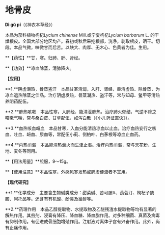 # 地骨皮

**Dì gǔ pí**（《神农本草经》）

本品为茄科植物枸杞*Lycium chinense* Mill.或宁夏枸杞*Lycium barbarum* L. 的干燥根皮。全国大部分地区均产。春初或秋后采挖根部，洗净，剥取根皮，晒干。切段。本品气微，味微甘而后苦。以块大、肉厚、无木心、色黄者为佳。生用。

**【药性】**甘，寒。归肺、肝、肾经。

**【功效】**凉血除蒸，清肺降火。

**【应用】**

**1.**阴虚潮热，骨蒸盗汗　本品甘寒清润，入肝、肾经，善清虚热、除骨蒸，为凉血退热除蒸之佳品。治疗阴虚发热，骨蒸潮热、盗汗等，常与知母、鳖甲等清热养阴药配伍。

**2.**肺热咳嗽　本品性寒，入肺经，能清泄肺热。治疗肺火郁结，气逆不降之咳嗽气喘，常与桑白皮、甘草配伍，如泻白散（《小儿药证直诀》）。

**3.**血热咳血衄血　本品甘寒，入血分能清热凉血以止血。治疗血热妄行之咳血、吐血、衄血、尿血等，常配伍小蓟、侧柏叶、白茅根等凉血止血药。

**4.**内热消渴　本品能清热泄火而生津止渴。治疗内热消渴，常与天花粉、生地、麦冬等同用。

**【用法用量】**煎服，9～15g。

**【使用注意】**本品性寒，外感风寒发热或脾虚便溏者不宜用。

**【现代研究】**

**1.**化学成分　主要含生物碱类成分：甜菜碱、苦可胺A、莨菪汀、枸杞子酰胺、阿托品等。还含有有机酸、酚类及甾醇等。

**2.**药理作用　本品乙醇提取物、水提取物及乙醚残渣水提取物等均有显著的解热作用。其煎剂、浸膏有降压、降血糖、降血脂作用。对多种细菌、真菌及病毒有抑制作用。有促进成骨细胞增殖作用。注射液对离体子宫有兴奋作用。此外，尚有止痛作用。